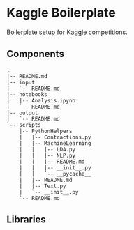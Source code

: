 # Kaggle Boilerplate

Boilerplate setup for Kaggle competitions.

## Components

```plaintext
.
|-- README.md
|-- input
|   `-- README.md
|-- notebooks
|   |-- Analysis.ipynb
|   `-- README.md
|-- output
|   `-- README.md
`-- scripts
    |-- PythonHelpers
    |   |-- Contractions.py
    |   |-- MachineLearning
    |   |   |-- LDA.py
    |   |   |-- NLP.py
    |   |   |-- README.md
    |   |   |-- __init__.py
    |   |   `-- __pycache__
    |   |-- README.md
    |   |-- Text.py
    |   `-- __init__.py
    `-- README.md
```

## Libraries